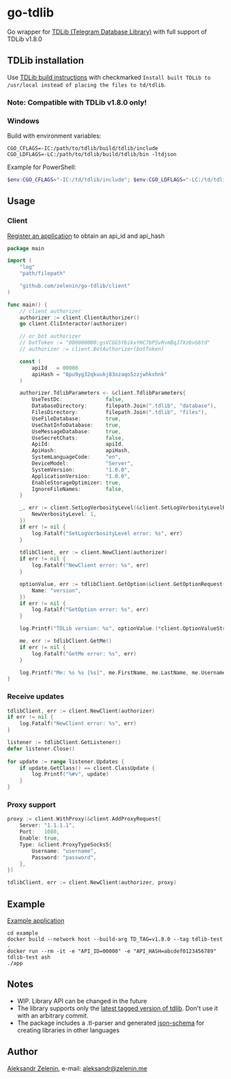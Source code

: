 # go-tdlib

Go wrapper for [TDLib (Telegram Database Library)](https://github.com/tdlib/td) with full support of TDLib v1.8.0

## TDLib installation

Use [TDLib build instructions](https://tdlib.github.io/td/build.html) with checkmarked `Install built TDLib to /usr/local instead of placing the files to td/tdlib`.

### Note: Compatible with TDLib v1.8.0 only!

### Windows

Build with environment variables:

```
CGO_CFLAGS=-IC:/path/to/tdlib/build/tdlib/include
CGO_LDFLAGS=-LC:/path/to/tdlib/build/tdlib/bin -ltdjson
```

Example for PowerShell:

```powershell
$env:CGO_CFLAGS="-IC:/td/tdlib/include"; $env:CGO_LDFLAGS="-LC:/td/tdlib/bin -ltdjson"; go build -trimpath -ldflags="-s -w" -o demo.exe .\cmd\demo.go
```

## Usage

### Client

[Register an application](https://my.telegram.org/apps) to obtain an api_id and api_hash 

```go
package main

import (
    "log"
    "path/filepath"

    "github.com/zelenin/go-tdlib/client"
)

func main() {
    // client authorizer
    authorizer := client.ClientAuthorizer()
    go client.CliInteractor(authorizer)

    // or bot authorizer
    // botToken := "000000000:gsVCGG5YbikxYHC7bP5vRvmBqJ7Xz6vG6td"
    // authorizer := client.BotAuthorizer(botToken)

    const (
        apiId   = 00000
        apiHash = "8pu9yg32qkuukj83ozaqo5zzjwhkxhnk"
    )

    authorizer.TdlibParameters <- &client.TdlibParameters{
        UseTestDc:              false,
        DatabaseDirectory:      filepath.Join(".tdlib", "database"),
        FilesDirectory:         filepath.Join(".tdlib", "files"),
        UseFileDatabase:        true,
        UseChatInfoDatabase:    true,
        UseMessageDatabase:     true,
        UseSecretChats:         false,
        ApiId:                  apiId,
        ApiHash:                apiHash,
        SystemLanguageCode:     "en",
        DeviceModel:            "Server",
        SystemVersion:          "1.0.0",
        ApplicationVersion:     "1.0.0",
        EnableStorageOptimizer: true,
        IgnoreFileNames:        false,
    }

	_, err := client.SetLogVerbosityLevel(&client.SetLogVerbosityLevelRequest{
		NewVerbosityLevel: 1,
	})
	if err != nil {
		log.Fatalf("SetLogVerbosityLevel error: %s", err)
	}
	
    tdlibClient, err := client.NewClient(authorizer)
    if err != nil {
        log.Fatalf("NewClient error: %s", err)
    }

    optionValue, err := tdlibClient.GetOption(&client.GetOptionRequest{
        Name: "version",
    })
    if err != nil {
        log.Fatalf("GetOption error: %s", err)
    }

    log.Printf("TDLib version: %s", optionValue.(*client.OptionValueString).Value)

    me, err := tdlibClient.GetMe()
    if err != nil {
        log.Fatalf("GetMe error: %s", err)
    }

    log.Printf("Me: %s %s [%s]", me.FirstName, me.LastName, me.Username)
}

```

### Receive updates

```go
tdlibClient, err := client.NewClient(authorizer)
if err != nil {
    log.Fatalf("NewClient error: %s", err)
}

listener := tdlibClient.GetListener()
defer listener.Close()
 
for update := range listener.Updates {
    if update.GetClass() == client.ClassUpdate {
        log.Printf("%#v", update)
    }
}
```

### Proxy support

```go
proxy := client.WithProxy(&client.AddProxyRequest{
    Server: "1.1.1.1",
    Port:   1080,
    Enable: true,
    Type: &client.ProxyTypeSocks5{
        Username: "username",
        Password: "password",
    },
})

tdlibClient, err := client.NewClient(authorizer, proxy)

```

## Example

[Example application](https://github.com/zelenin/go-tdlib/tree/master/example)

```
cd example
docker build --network host --build-arg TD_TAG=v1.8.0 --tag tdlib-test .
docker run --rm -it -e "API_ID=00000" -e "API_HASH=abcdef0123456789" tdlib-test ash
./app
```

## Notes

* WIP. Library API can be changed in the future
* The library supports only the [latest tagged version of tdlib](https://github.com/tdlib/td/tags). Don't use it with an arbitrary commit.
* The package includes a .tl-parser and generated [json-schema](https://github.com/zelenin/go-tdlib/tree/master/data) for creating libraries in other languages

## Author

[Aleksandr Zelenin](https://github.com/zelenin/), e-mail: [aleksandr@zelenin.me](mailto:aleksandr@zelenin.me)
